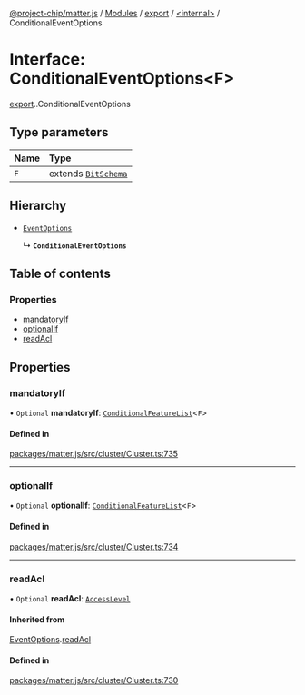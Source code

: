 [@project-chip/matter.js](../README.md) / [Modules](../modules.md) / [export](../modules/export.md) / [<internal\>](../modules/export._internal_.md) / ConditionalEventOptions

# Interface: ConditionalEventOptions<F\>

[export](../modules/export.md).[<internal>](../modules/export._internal_.md).ConditionalEventOptions

## Type parameters

| Name | Type |
| :------ | :------ |
| `F` | extends [`BitSchema`](../modules/schema_export.md#bitschema) |

## Hierarchy

- [`EventOptions`](export._internal_.EventOptions.md)

  ↳ **`ConditionalEventOptions`**

## Table of contents

### Properties

- [mandatoryIf](export._internal_.ConditionalEventOptions.md#mandatoryif)
- [optionalIf](export._internal_.ConditionalEventOptions.md#optionalif)
- [readAcl](export._internal_.ConditionalEventOptions.md#readacl)

## Properties

### mandatoryIf

• `Optional` **mandatoryIf**: [`ConditionalFeatureList`](../modules/cluster_export.md#conditionalfeaturelist)<`F`\>

#### Defined in

[packages/matter.js/src/cluster/Cluster.ts:735](https://github.com/project-chip/matter.js/blob/ac2c2688/packages/matter.js/src/cluster/Cluster.ts#L735)

___

### optionalIf

• `Optional` **optionalIf**: [`ConditionalFeatureList`](../modules/cluster_export.md#conditionalfeaturelist)<`F`\>

#### Defined in

[packages/matter.js/src/cluster/Cluster.ts:734](https://github.com/project-chip/matter.js/blob/ac2c2688/packages/matter.js/src/cluster/Cluster.ts#L734)

___

### readAcl

• `Optional` **readAcl**: [`AccessLevel`](../enums/cluster_export.AccessLevel.md)

#### Inherited from

[EventOptions](export._internal_.EventOptions.md).[readAcl](export._internal_.EventOptions.md#readacl)

#### Defined in

[packages/matter.js/src/cluster/Cluster.ts:730](https://github.com/project-chip/matter.js/blob/ac2c2688/packages/matter.js/src/cluster/Cluster.ts#L730)
